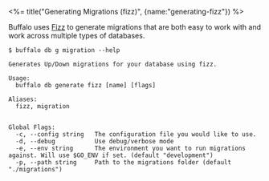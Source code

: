 <%= title("Generating Migrations (fizz)", {name:"generating-fizz"}) %>

Buffalo uses [Fizz](https://github.com/markbates/pop/blob/master/fizz%2FREADME.md) to generate migrations that are both easy to work with and work across multiple types of databases.

```text
$ buffalo db g migration --help

Generates Up/Down migrations for your database using fizz.

Usage:
  buffalo db generate fizz [name] [flags]

Aliases:
  fizz, migration


Global Flags:
  -c, --config string   The configuration file you would like to use.
  -d, --debug           Use debug/verbose mode
  -e, --env string      The environment you want to run migrations against. Will use $GO_ENV if set. (default "development")
  -p, --path string     Path to the migrations folder (default "./migrations")
```
